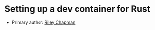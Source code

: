 # Setting up a dev container for Rust

* Primary author: [Riley Chapman](https://github.com/rileyac)
